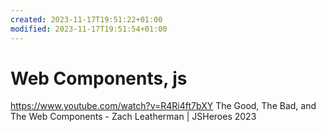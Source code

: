 ```yaml
---
created: 2023-11-17T19:51:22+01:00
modified: 2023-11-17T19:51:54+01:00
---
```


# Web Components, js

https://www.youtube.com/watch?v=R4Ri4ft7bXY
The Good, The Bad, and The Web Components - Zach Leatherman | JSHeroes 2023
